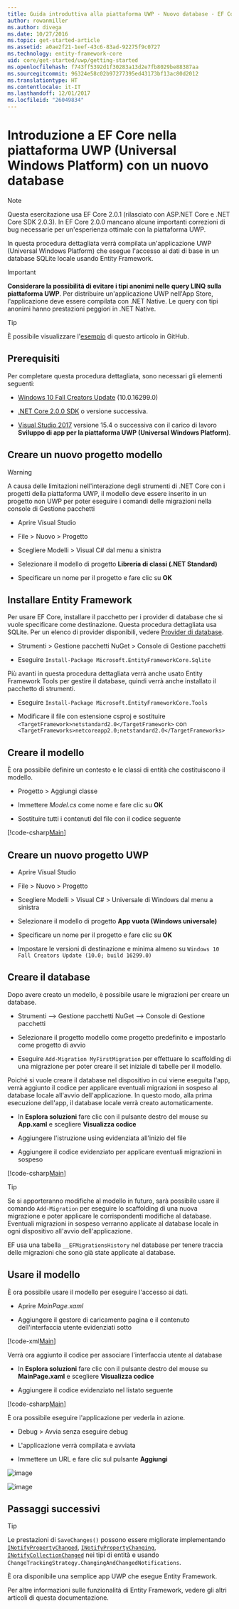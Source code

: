 ```yaml
---
title: Guida introduttiva alla piattaforma UWP - Nuovo database - EF Core
author: rowanmiller
ms.author: divega
ms.date: 10/27/2016
ms.topic: get-started-article
ms.assetid: a0ae2f21-1eef-43c6-83ad-92275f9c0727
ms.technology: entity-framework-core
uid: core/get-started/uwp/getting-started
ms.openlocfilehash: f743ff5392d1f30283a13d2e7fb8029be88387aa
ms.sourcegitcommit: 96324e58c02b97277395ed43173bf13ac80d2012
ms.translationtype: HT
ms.contentlocale: it-IT
ms.lasthandoff: 12/01/2017
ms.locfileid: "26049834"
---
```

# <a name="getting-started-with-ef-core-on-universal-windows-platform-uwp-with-a-new-database"></a>Introduzione a EF Core nella piattaforma UWP (Universal Windows Platform) con un nuovo database

> [!NOTE]
> Questa esercitazione usa EF Core 2.0.1 (rilasciato con ASP.NET Core e .NET Core SDK 2.0.3). In EF Core 2.0.0 mancano alcune importanti correzioni di bug necessarie per un'esperienza ottimale con la piattaforma UWP.

In questa procedura dettagliata verrà compilata un'applicazione UWP (Universal Windows Platform) che esegue l'accesso ai dati di base in un database SQLite locale usando Entity Framework.

> [!IMPORTANT]
> **Considerare la possibilità di evitare i tipi anonimi nelle query LINQ sulla piattaforma UWP**. Per distribuire un'applicazione UWP nell'App Store, l'applicazione deve essere compilata con .NET Native. Le query con tipi anonimi hanno prestazioni peggiori in .NET Native.

> [!TIP]
> È possibile visualizzare l'[esempio](https://github.com/aspnet/EntityFramework.Docs/tree/master/samples/core/GetStarted/UWP/UWP.SQLite) di questo articolo in GitHub.

## <a name="prerequisites"></a>Prerequisiti

Per completare questa procedura dettagliata, sono necessari gli elementi seguenti:

* [Windows 10 Fall Creators Update](https://support.microsoft.com/en-us/help/4027667/windows-update-windows-10) (10.0.16299.0)

* [.NET Core 2.0.0 SDK](https://www.microsoft.com/net/core) o versione successiva.

* [Visual Studio 2017](https://www.visualstudio.com/downloads/) versione 15.4 o successiva con il carico di lavoro **Sviluppo di app per la piattaforma UWP (Universal Windows Platform)**.

## <a name="create-a-new-model-project"></a>Creare un nuovo progetto modello

> [!WARNING]
> A causa delle limitazioni nell'interazione degli strumenti di .NET Core con i progetti della piattaforma UWP, il modello deve essere inserito in un progetto non UWP per poter eseguire i comandi delle migrazioni nella console di Gestione pacchetti

* Aprire Visual Studio

* File > Nuovo > Progetto

* Scegliere Modelli > Visual C# dal menu a sinistra

* Selezionare il modello di progetto **Libreria di classi (.NET Standard)**

* Specificare un nome per il progetto e fare clic su **OK**

## <a name="install-entity-framework"></a>Installare Entity Framework

Per usare EF Core, installare il pacchetto per i provider di database che si vuole specificare come destinazione. Questa procedura dettagliata usa SQLite. Per un elenco di provider disponibili, vedere [Provider di database](../../providers/index.md).

* Strumenti > Gestione pacchetti NuGet > Console di Gestione pacchetti

* Eseguire `Install-Package Microsoft.EntityFrameworkCore.Sqlite`

Più avanti in questa procedura dettagliata verrà anche usato Entity Framework Tools per gestire il database, quindi verrà anche installato il pacchetto di strumenti.

* Eseguire `Install-Package Microsoft.EntityFrameworkCore.Tools`

* Modificare il file con estensione csproj e sostituire `<TargetFramework>netstandard2.0</TargetFramework>` con `<TargetFrameworks>netcoreapp2.0;netstandard2.0</TargetFrameworks>`

## <a name="create-your-model"></a>Creare il modello

È ora possibile definire un contesto e le classi di entità che costituiscono il modello.

* Progetto > Aggiungi classe

* Immettere *Model.cs* come nome e fare clic su **OK**

* Sostituire tutti i contenuti del file con il codice seguente

[!code-csharp[Main](../../../../samples/core/GetStarted/UWP/UWP.Model/Model.cs)]

## <a name="create-a-new-uwp-project"></a>Creare un nuovo progetto UWP

* Aprire Visual Studio

* File > Nuovo > Progetto

* Scegliere Modelli > Visual C# > Universale di Windows dal menu a sinistra

* Selezionare il modello di progetto **App vuota (Windows universale)**

* Specificare un nome per il progetto e fare clic su **OK**

* Impostare le versioni di destinazione e minima almeno su `Windows 10 Fall Creators Update (10.0; build 16299.0)`

## <a name="create-your-database"></a>Creare il database

Dopo avere creato un modello, è possibile usare le migrazioni per creare un database.

* Strumenti –> Gestione pacchetti NuGet –> Console di Gestione pacchetti

* Selezionare il progetto modello come progetto predefinito e impostarlo come progetto di avvio

* Eseguire `Add-Migration MyFirstMigration` per effettuare lo scaffolding di una migrazione per poter creare il set iniziale di tabelle per il modello.

Poiché si vuole creare il database nel dispositivo in cui viene eseguita l'app, verrà aggiunto il codice per applicare eventuali migrazioni in sospeso al database locale all'avvio dell'applicazione. In questo modo, alla prima esecuzione dell'app, il database locale verrà creato automaticamente.

* In **Esplora soluzioni** fare clic con il pulsante destro del mouse su **App.xaml** e scegliere **Visualizza codice**

* Aggiungere l'istruzione using evidenziata all'inizio del file

* Aggiungere il codice evidenziato per applicare eventuali migrazioni in sospeso

[!code-csharp[Main](../../../../samples/core/GetStarted/UWP/UWP.SQLite/App.xaml.cs?highlight=1,25-28)]

> [!TIP]  
> Se si apporteranno modifiche al modello in futuro, sarà possibile usare il comando `Add-Migration` per eseguire lo scaffolding di una nuova migrazione e poter applicare le corrispondenti modifiche al database. Eventuali migrazioni in sospeso verranno applicate al database locale in ogni dispositivo all'avvio dell'applicazione.
>
>EF usa una tabella `__EFMigrationsHistory` nel database per tenere traccia delle migrazioni che sono già state applicate al database.

## <a name="use-your-model"></a>Usare il modello

È ora possibile usare il modello per eseguire l'accesso ai dati.

* Aprire *MainPage.xaml*

* Aggiungere il gestore di caricamento pagina e il contenuto dell'interfaccia utente evidenziati sotto

[!code-xml[Main](../../../../samples/core/GetStarted/UWP/UWP.SQLite/MainPage.xaml?highlight=9,11-23)]

Verrà ora aggiunto il codice per associare l'interfaccia utente al database

* In **Esplora soluzioni** fare clic con il pulsante destro del mouse su **MainPage.xaml** e scegliere **Visualizza codice**

* Aggiungere il codice evidenziato nel listato seguente

[!code-csharp[Main](../../../../samples/core/GetStarted/UWP/UWP.SQLite/MainPage.xaml.cs?highlight=30-48)]

È ora possibile eseguire l'applicazione per vederla in azione.

* Debug > Avvia senza eseguire debug

* L'applicazione verrà compilata e avviata

* Immettere un URL e fare clic sul pulsante **Aggiungi**

![image](_static/create.png)

![image](_static/list.png)

## <a name="next-steps"></a>Passaggi successivi

> [!TIP]
> Le prestazioni di `SaveChanges()` possono essere migliorate implementando [`INotifyPropertyChanged`](https://msdn.microsoft.com/en-us/library/system.componentmodel.inotifypropertychanged.aspx), [`INotifyPropertyChanging`](https://msdn.microsoft.com/en-us/library/system.componentmodel.inotifypropertychanging.aspx), [`INotifyCollectionChanged`](https://msdn.microsoft.com/en-us/library/system.collections.specialized.inotifycollectionchanged.aspx) nei tipi di entità e usando `ChangeTrackingStrategy.ChangingAndChangedNotifications`.

È ora disponibile una semplice app UWP che esegue Entity Framework.

Per altre informazioni sulle funzionalità di Entity Framework, vedere gli altri articoli di questa documentazione.
